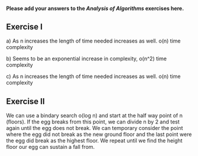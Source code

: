 #### Please add your answers to the ***Analysis of  Algorithms*** exercises here.

## Exercise I

a) As n increases the length of time needed increases as well. o(n) time complexity


b) Seems to be an exponential increase in complexity, o(n^2) time complexity


c) As n increases the length of time needed increases as well. o(n) time complexity

## Exercise II

We can use a bindary search o(log n) and start at the half way point of n (floors). If the egg breaks from this point, we can divide n by 2 and test again until the egg does not break. We can temporary consider the point where the egg did not break as the new ground floor and the last point were the egg did break as the highest floor. We repeat until we find the height floor our egg can sustain a fall from.